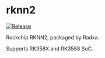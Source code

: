 # rknn2

[![Release](https://github.com/radxa-pkg/rknn2/actions/workflows/release.yml/badge.svg)](https://github.com/radxa-pkg/rknn2/actions/workflows/release.yml)

Rockchip RKNN2, packaged by Radxa.

Supports RK356X and RK3588 SoC.
